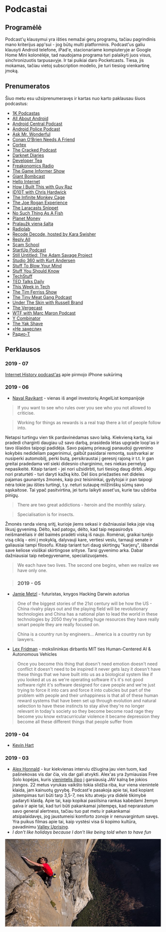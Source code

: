# Podcastai

## Programėlė

Podcast'ų klausymui yra išties nemažai gerų programų, tačiau pagrindinis mano kriterijus app'sui - jog būtų multi platforminis. Podcast'us galiu klausyti Android telefone, iPad'e, stacionariame kompiuteryje ar Google Home Mini kolonėlėje, tad naudojama programa turi palaikyti juos visus, sinchronizuotis tarpusavyje. Ir tai puikiai daro Pocketcasts. Tiesa, jis mokamas, tačiau vietoj subscription modelio, jie turi tiesiog vienkartinę įmoką.

## Prenumeratos

Šiuo metu esu užsiprenumeravęs ir kartas nuo karto paklausau šiuos podcastus:

* [1K Podcastas](https://pca.st/H8r7)
* [All About Android](https://pca.st/aaa)
* [Android Central Podcast](https://pca.st/androidcentral)
* [Android Police Podcast](https://pca.st/androidpolice)
* [Ask Mr. Wonderful](https://pca.st/6Hhp)
* [Conan O’Brien Needs A Friend](https://pca.st/n6Uc)
* [Cortex](https://pca.st/cortex)
* [The Cracked Podcast](https://pca.st/crackedpod)
* [Darknet Diaries](https://pca.st/darknetdiaries)
* [Developer Tea](https://pca.st/developertea)
* [Freakonomics Radio](https://pca.st/freakonomics)
* [The Game Informer Show](https://pca.st/mNBro4)
* [Giant Bombcast](https://pca.st/U6Vk0G)
* [Hello Internet](https://pca.st/hellointernet)
* [How I Built This with Guy Raz](https://pca.st/howibuiltthis)
* [ID10T with Chris Hardwick](https://pca.st/id10t)
* [The Infinite Monkey Cage](https://pca.st/infinitemonkey)
* [The Joe Rogan Experience](https://pca.st/joerogan)
* [The Laracasts Snippet](https://pca.st/a6jO)
* [No Such Thing As A Fish](https://pca.st/nosuchthing)
* [Planet Money](https://pca.st/planetmoney)
* [Pralaužk vieną šaltą](https://pca.st/SZNm)
* [Radiolab](https://pca.st/radiolab)
* [Recode Decode, hosted by Kara Swisher](https://pca.st/recode)
* [Reply All](https://pca.st/replyall)
* [Scam School](https://pca.st/Bx9IOh)
* [StartUp Podcast](https://pca.st/startup)
* [Still Untitled: The Adam Savage Project](https://pca.st/adamsavage)
* [Studio 360 with Kurt Andersen](https://pca.st/Cv0Jlv)
* [Stuff To Blow Your Mind](https://pca.st/blowyourmind)
* [Stuff You Should Know](https://pca.st/sysk)
* [TechStuff](https://pca.st/techstuff)
* [TED Talks Daily](https://pca.st/tedtalks)
* [This Week in Tech](https://pca.st/twit)
* [The Tim Ferriss Show](https://pca.st/timferriss)
* [The Tiny Meat Gang Podcast](https://pca.st/Yk3N)
* [Under The Skin with Russell Brand](https://pca.st/SOWN)
* [The Vergecast](https://pca.st/vergecast)
* [WTF with Marc Maron Podcast](https://pca.st/wtf)
* [Y Combinator](https://pca.st/3Gld)
* [The Yak Shave](https://pca.st/maOV)
* [«Не занесли»](https://pca.st/TQfa)
* [Радио-Т](https://pca.st/x6bUPQ)

## Perklausos

### 2019 - 07

[Internet History podcast'as](kompanijos/apple.md) apie pirmojo iPhone sukūrimą

### 2019 - 06

* [Naval Ravikant](https://www.youtube.com/watch?v=3qHkcs3kG44) - vienas iš angel investorių AngelList kompanijoje

> If you want to see who rules over you see who you not allowed to criticise.

> Working for things as rewards is a real trap there a lot of people follow into.

Netapsi turtingu vien tik pardavinėdamas savo laiką. Kiekvieną kartą, kai pradedi charginti daugiau už savo darbą, prasideda lėtas upgrade loop'as ir tavo išlaidos taipogi padidėja. Savo pajamų prieaugį panaudoji gyvenimo kokybės nedideliam pagerinimui, galbūt pasidarai remontą, susitvarkai ar nusiperki automobilį, perki butą, persikraustai į geresnį rajoną ir t.t. Ir gan greitai pradedama vėl sieki didesnio charginimo, nes niekas pernelyg nepasikeitė. Kitaip tariant - jei nori užsidirbti, turi tiesiog daug dirbti. Jeigu nori praturtėti - turi daryti kažką kito. Dėl šios priežasties net dideles pajamas gaunantys žmonės, kaip pvz teisininkai, gydytojai ir pan taipogi nėra tokie jau išties turtingi, t.y. neturi sutaupę milžiniškų sūmų savo sąskaitose. Tai ypač pasitvirtina, jei turtu laikyti asset'us, kurie tau uždirba pinigų.

> There are two great addictions - heroin and the monthly salary.

> Specialisation is for insects.

Žmonės randa vieną sritį, kurioje jiems sekasi ir dažniausiai lieka joje visą likusį gyvenimą. Dėlto, kad patogu, dėlto, kad taip nepasirodys neišmanėliais ir dėl baimės pradėti viską iš naujo. Romėnai, graikai turėjo visą ciklą - eini į mokyklą, dalyvauji kare, vertiesi veslu, tarnauji senate ir galiausiai tampi filosofu. Kitaip tariant turi daug skirtingų "karjerų", išbandai save keliose visiškai skirtingose srityse. Tarsi gyvenimo arka. Dabar dažniausiai taip nebegyvename, specializuojamės.

> We each have two lives. The second one begins, when we realize we have only one.

> ### 2019 - 05

* [Jamie Metzl](https://youtu.be/aaZRiN15tXI) - futuristas, knygos Hacking Darwin autorius

> One of the biggest stories of the 21st century will be how the US - China rivalry plays out and the playing field will be revolutionary technologies and China has a national plan to lead the world in these technologies by 2050 they're putting huge resources they have really smart people they are really focused on.

> China is a country run by engineers... America is a country run by lawyers.

* [Lex Fridman](https://youtu.be/PmRYHWq4cn4) - mokslininkas dirbantis MIT ties Human-Centered AI & Autonomous Vehicles

> Once you become this thing that doesn't need emotion doesn't need conflict it doesn't need to be inspired it never gets lazy it doesn't have these things that we have built into us as a biological system like if you looked at us as we're operating software it's it's not good software right it's software designed for cave people and we're just trying to force it into cars and force it into cubicles but part of the problem with people and their unhappiness is that all of these human reward systems that have been set up through evolution and natural selection to have these instincts to stay alive they're no longer relevant in today's society so they become become road rage they become you know extracurricular violence it became depression they become all these different things that people suffer from

### 2019 - 04

* [Kevin Hart](asmenybes/pop-kultura/kevin-hart.md)

### 2019 - 03

* [Alex Honnald](https://youtu.be/2OhHkBmbb5Y) - kur kiekvienas interviu džiugina jau vien tuom, kad pašnekovas vis dar čia, vis dar gali atvykti. Alex'as yra žymiausias Free Solo kopėjas, kuris [vienintelis įlipo](https://www.wikiwand.com/en/Free_Solo) į garsiausią JAV kalną be jokios įrangos. 22 metus vyrukas vaikšto tokia slidžia riba, kur viena vienintelė klaida, jam kainuotų gyvybę. Podcast'e pasakoja apie tai, kad kopiant įsitempimas turi būti tarp 3,5-7, nes kitu atveju yra didelė tikimybė padaryti klaidą. Apie tai, kaip kopikai pasiilsina rankas kabėdami žemyn galva ir apie tai, kad turi būti pakankamai įsitempęs, kad neprarastum savo general alertness, tačiau tuo pat metu ir pakankamai atsipalaidavęs, jog jaustumeisi komforto zonoje ir nenuvargintum savęs. Yra puikus filmas apie tai, kaip vystėsi visa ši kopimo kultūra, pavadinimu [Valley Uprising](https://www.imdb.com/title/tt3784160/).
*  _I don't like holidays because I don't like being told when to have fun_

![](../.gitbook/assets/8be64e4b-cdb9-4ed6-947a-8e9ffebf5466.jpg)

